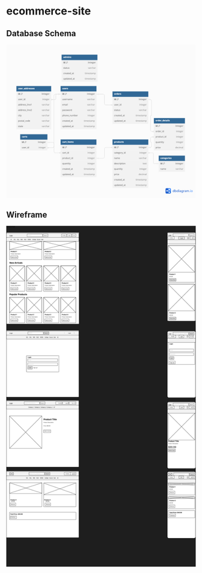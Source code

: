 # ecommerce-site
## Database Schema
![alt text](/images/ecommerce-site.png)

## Wireframe
![alt text](/images/wireframe.png)